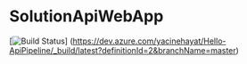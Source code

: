 # SolutionApiWebApp
[![Build Status](https://dev.azure.com/yacinehayat/Hello-ApiPipeline/_apis/build/status/yacineH.SolutionApiWebApp?branchName=master)]
(https://dev.azure.com/yacinehayat/Hello-ApiPipeline/_build/latest?definitionId=2&branchName=master)
